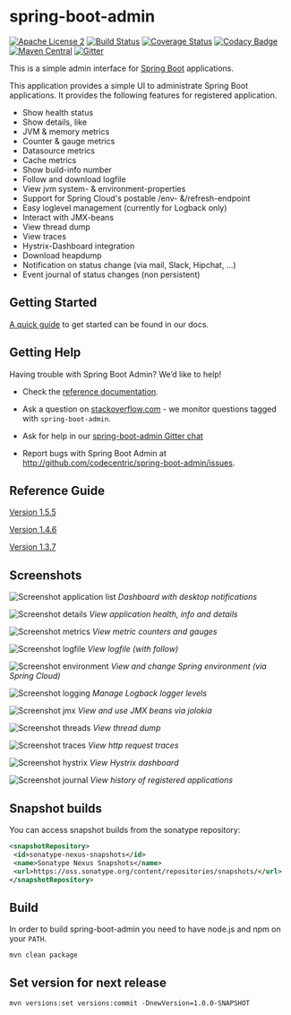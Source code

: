 spring-boot-admin
=================
[![Apache License 2](https://img.shields.io/badge/license-ASF2-blue.svg)](https://www.apache.org/licenses/LICENSE-2.0.txt)
[![Build Status](https://travis-ci.org/codecentric/spring-boot-admin.svg?branch=master)](https://travis-ci.org/codecentric/spring-boot-admin)
[![Coverage Status](https://coveralls.io/repos/codecentric/spring-boot-admin/badge.svg)](https://coveralls.io/r/codecentric/spring-boot-admin)
[![Codacy Badge](https://api.codacy.com/project/badge/grade/8fd7bac6edac417a8451387286fe6917)](https://www.codacy.com/app/joshiste/spring-boot-admin)
[![Maven Central](https://maven-badges.herokuapp.com/maven-central/de.codecentric/spring-boot-admin/badge.svg)](https://maven-badges.herokuapp.com/maven-central/de.codecentric/spring-boot-admin/)
[![Gitter](https://badges.gitter.im/codecentric/spring-boot-admin.svg)](https://gitter.im/codecentric/spring-boot-admin?utm_source=badge&utm_medium=badge&utm_campaign=pr-badge)

This is a simple admin interface for [Spring Boot](http://projects.spring.io/spring-boot/ "Official Spring-Boot website") applications.

This application provides a simple UI to administrate Spring Boot applications. It provides the following features for registered application.

* Show health status
* Show details, like
 * JVM & memory metrics
 * Counter & gauge metrics
 * Datasource metrics
 * Cache metrics
* Show build-info number
* Follow and download logfile
* View jvm system- & environment-properties
* Support for Spring Cloud's postable /env- &/refresh-endpoint
* Easy loglevel management (currently for Logback only)
* Interact with JMX-beans
* View thread dump
* View traces
* Hystrix-Dashboard integration
* Download heapdump
* Notification on status change (via mail, Slack, Hipchat, ...)
* Event journal of status changes (non persistent)

## Getting Started

[A quick guide](http://codecentric.github.io/spring-boot-admin/1.5.5/#getting-started) to get started can be found in our docs.

## Getting Help

Having trouble with Spring Boot Admin? We’d like to help!

 * Check the [reference documentation](http://codecentric.github.io/spring-boot-admin/1.5.5/).
 
 * Ask a question on [stackoverflow.com](http://stackoverflow.com/questions/tagged/spring-boot-admin) - we monitor questions tagged with `spring-boot-admin`.
 
 * Ask for help in our [spring-boot-admin Gitter chat](https://gitter.im/codecentric/spring-boot-admin)
 
 * Report bugs with Spring Boot Admin at http://github.com/codecentric/spring-boot-admin/issues.

## Reference Guide
[Version 1.5.5](http://codecentric.github.io/spring-boot-admin/1.5.5/)

[Version 1.4.6](http://codecentric.github.io/spring-boot-admin/1.4.6/)

[Version 1.3.7](http://codecentric.github.io/spring-boot-admin/1.3.7/)

## Screenshots

![Screenshot application list](/images/screenshot.png?raw=true)
*Dashboard with desktop notifications*

![Screenshot details](/images/screenshot-details.png?raw=true)
*View application health, info and details*

![Screenshot metrics](/images/screenshot-metrics.png?raw=true)
*View metric counters and gauges*

![Screenshot logfile](/images/screenshot-logfile.png?raw=true)
*View logfile (with follow)*

![Screenshot environment](/images/screenshot-environment.png?raw=true)
*View and change Spring environment (via Spring Cloud)*

![Screenshot logging](/images/screenshot-logging.png?raw=true)
*Manage Logback logger levels*

![Screenshot jmx](/images/screenshot-jmx.png?raw=true)
*View and use JMX beans via jolokia*

![Screenshot threads](/images/screenshot-threads.png?raw=true)
*View thread dump*

![Screenshot traces](/images/screenshot-trace.png?raw=true)
*View http request traces*

![Screenshot hystrix](/images/screenshot-hystrix.png?raw=true)
*View Hystrix dashboard*

![Screenshot journal](/images/screenshot-journal.png?raw=true)
*View history of registered applications*

## Snapshot builds
You can access snapshot builds from the sonatype repository:
```xml
<snapshotRepository>
 <id>sonatype-nexus-snapshots</id>
 <name>Sonatype Nexus Snapshots</name>
 <url>https://oss.sonatype.org/content/repositories/snapshots/</url>
</snapshotRepository>
```

## Build
In order to build spring-boot-admin you need to have node.js and npm on your `PATH`.

```shell
mvn clean package
```

## Set version for next release
```shell
mvn versions:set versions:commit -DnewVersion=1.0.0-SNAPSHOT
```
